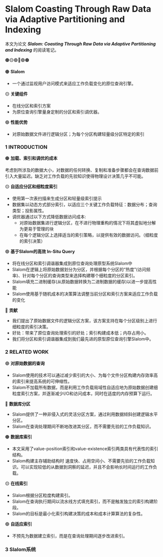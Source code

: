 # Slalom Coasting Through Raw Data via Adaptive Partitioning and Indexing


本文为论文 ***Slalom: Coasting Through Raw Data via Adaptive Partitioning and Indexing*** 的阅读笔记。

🟠🟡🟢🔵🟣🟤

🟠 **Slalom**

- 一个通过监视用户访问模式来适应工作负载变化的原位查询引擎。

🟡 **关键组件**

- 在线分区和索引方案
- 为原位查询引擎量身定制的分区和索引调优器。

🟢 **性能优势**

- 对原始数据文件进行逻辑分区；为每个分区构建轻量级分区特定的索引



### 1 INTRODUCTION

🟠 **加载、索引和调优的成本**

考虑到所涉及的数据大小，对数据的任何转换、复制和准备步骤都会在查询数据前引入大量延迟。缺乏对工作负载的先验知识使得物理设计决策几乎不可能。

🟡 **自适应分区和细粒度索引**

- 使用第一次表扫描来生成分区和轻量级索引提示
- 数据集以动态方式部分索引，以适应三个关键工作负载特征：数据分布；查询类型；投影属性。
- 调优器通过以下方式降低数据访问成本:
  - 对原始数据集进行逻辑分区，在不进行物理重构的情况下将其虚拟地分解为更易于管理的块
  - 在每个逻辑分区上选择适当的索引策略，以提供有效的数据访问。（细粒度的索引决策）

🟢  **基于Slalom的高效 In-Situ Query**

- 将在线分区和索引调谐器集成到原位查询处理原型系统Slalom中
- Slalom在逻辑上将原始数据划分为分区，并根据每个分区的“热度”(访问频率)、针对每个分区的查询类型来选择构建哪个细粒度的分区索引。
- Slalom填充二进制缓存(从原始数据转换为二进制数据的缓存)以进一步提高性能
- Slalom使用基于随机成本的决策算法调整当前分区和索引方案来适应工作负载的变化

🔵 **贡献**

- 我们提出了原始数据文件的逻辑分区方案，该方案支持在每个分区级别上进行细粒度的索引决策。
- 好处：带来了原位查询处理索引的好处；索引构建成本低；内存占用小。
- 我们将分区和索引调谐器集成到我们最先进的原型原位查询引擎Slalom中。



### 2 RELATED WORK

🟣 **对原始数据的查询**

- Slalom使用的技术可以通过减少索引的大小、为每个文件分区构建内存效率高的索引来提高系统的可伸缩性。
- Slalom不加载所有数据，而是利用工作负载局域性自适应地为原始数据创建细粒度索引方案，并逐渐减少I/O和访问成本，同时在适度的内存预算下运行。

🔵 **数据库分区**

- Slalom提供了一种非侵入式的灵活分区方案，通过利用数据倾斜创建逻辑水平分区。
- Slalom在查询处理期间不断地改进其分区，而不需要先验的工作负载知识。

🟠 **数据库索引**

- 本文采用了value-position索引和value-existence索引两类具有代表性的索引结构。
- Slalom构建主存辅助结构时 速度快、占用空间小、不需要先验的工作负载知识。可以实现较低的从数据到洞察的延迟，并且不会影响长时间运行的工作负载。

🟡 **在线索引**

- Slalom根据分区粒度构建索引。
- Slalom在查询执行期间以流水线方式填充索引，而不是触发独立的索引构建阶段。
- Slalom的目标是最小化索引构建决策的成本和成本计算算法的复杂性。

🟢 **自适应索引**

- 不预先为数据建立索引，而是在查询处理期间逐步改进索引。



### 3 Slalom系统

